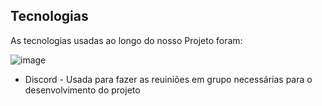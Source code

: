 
## Tecnologias
As tecnologias usadas ao longo do nosso Projeto foram:

![image](https://user-images.githubusercontent.com/89463780/145463699-36481b4f-8ff1-4658-b33f-78b4576e4cbe.png)
* Discord - Usada para fazer as reuiniões em grupo necessárias para o desenvolvimento do projeto
